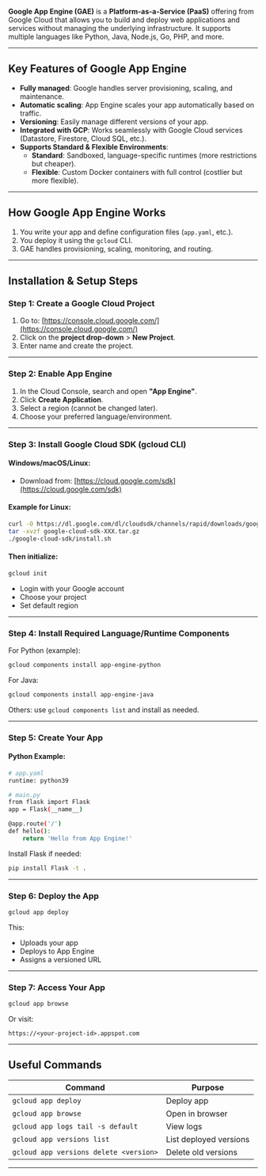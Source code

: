 **Google App Engine (GAE)** is a **Platform-as-a-Service (PaaS)** offering from Google Cloud that allows you to build and deploy web applications and services without managing the underlying infrastructure. It supports multiple languages like Python, Java, Node.js, Go, PHP, and more.

---

## **Key Features of Google App Engine**

- **Fully managed**: Google handles server provisioning, scaling, and maintenance.
- **Automatic scaling**: App Engine scales your app automatically based on traffic.
- **Versioning**: Easily manage different versions of your app.
- **Integrated with GCP**: Works seamlessly with Google Cloud services (Datastore, Firestore, Cloud SQL, etc.).
- **Supports Standard & Flexible Environments**:
    - **Standard**: Sandboxed, language-specific runtimes (more restrictions but cheaper).
    - **Flexible**: Custom Docker containers with full control (costlier but more flexible).

---

## **How Google App Engine Works**

1. You write your app and define configuration files (`app.yaml`, etc.).
2. You deploy it using the `gcloud` CLI.
3. GAE handles provisioning, scaling, monitoring, and routing.

---

## **Installation & Setup Steps**

### **Step 1: Create a Google Cloud Project**

1. Go to: [https://console.cloud.google.com/](https://console.cloud.google.com/)
2. Click on the **project drop-down** > **New Project**.
3. Enter name and create the project.

---

### **Step 2: Enable App Engine**

1. In the Cloud Console, search and open **"App Engine"**.
2. Click **Create Application**.
3. Select a region (cannot be changed later).
4. Choose your preferred language/environment.

---

### **Step 3: Install Google Cloud SDK (gcloud CLI)**

#### **Windows/macOS/Linux:**

- Download from: [https://cloud.google.com/sdk](https://cloud.google.com/sdk)

#### Example for Linux:

```bash
curl -O https://dl.google.com/dl/cloudsdk/channels/rapid/downloads/google-cloud-sdk-XXX.tar.gz
tar -xvzf google-cloud-sdk-XXX.tar.gz
./google-cloud-sdk/install.sh
```

#### Then initialize:

```bash
gcloud init
```

- Login with your Google account
- Choose your project
- Set default region

---

### **Step 4: Install Required Language/Runtime Components**

For Python (example):

```bash
gcloud components install app-engine-python
```

For Java:

```bash
gcloud components install app-engine-java
```

Others: use `gcloud components list` and install as needed.

---

### **Step 5: Create Your App**

#### **Python Example**:

```bash
# app.yaml
runtime: python39

# main.py
from flask import Flask
app = Flask(__name__)

@app.route('/')
def hello():
    return 'Hello from App Engine!'
```

Install Flask if needed:

```bash
pip install Flask -t .
```

---

### **Step 6: Deploy the App**

```bash
gcloud app deploy
```

This:

- Uploads your app
- Deploys to App Engine
- Assigns a versioned URL

---

### **Step 7: Access Your App**

```bash
gcloud app browse
```

Or visit:

```
https://<your-project-id>.appspot.com
```

---

## **Useful Commands**

|Command|Purpose|
|---|---|
|`gcloud app deploy`|Deploy app|
|`gcloud app browse`|Open in browser|
|`gcloud app logs tail -s default`|View logs|
|`gcloud app versions list`|List deployed versions|
|`gcloud app versions delete <version>`|Delete old versions|

---

